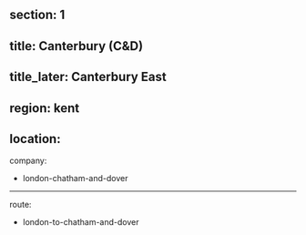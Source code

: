 section: 1
----
title: Canterbury (C&D)
----
title_later: Canterbury East
----
region: kent
----
location:
----
company:
- london-chatham-and-dover
----
route:
- london-to-chatham-and-dover
